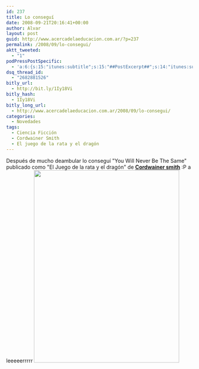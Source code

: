 ```yaml
---
id: 237
title: Lo conseguí
date: 2008-09-21T20:16:41+00:00
author: Alvar
layout: post
guid: http://www.acercadelaeducacion.com.ar/?p=237
permalink: /2008/09/lo-consegui/
aktt_tweeted:
  - "1"
podPressPostSpecific:
  - 'a:6:{s:15:"itunes:subtitle";s:15:"##PostExcerpt##";s:14:"itunes:summary";s:15:"##PostExcerpt##";s:15:"itunes:keywords";s:17:"##WordPressCats##";s:13:"itunes:author";s:10:"##Global##";s:15:"itunes:explicit";s:7:"Default";s:12:"itunes:block";s:7:"Default";}'
dsq_thread_id:
  - "2682881526"
bitly_url:
  - http://bit.ly/1Iy18Vi
bitly_hash:
  - 1Iy18Vi
bitly_long_url:
  - http://www.acercadelaeducacion.com.ar/2008/09/lo-consegui/
categories:
  - Novedades
tags:
  - Ciencia Ficción
  - Cordwainer Smith
  - El juego de la rata y el dragón
---
```

Después de mucho deambular lo conseguí
"You Will Never Be The Same"
publicado como "El Juego de la rata y el dragón"
de <a title="Cordwainr Smith" href="http://es.wikipedia.org/wiki/Cordwainer_Smith" target="_blank"><strong>Cordwainer smith</strong></a>
:P a leeeeerrrrr
<img style="max-width: 800px;" src="http://www.acercadelaeducacion.com.ar/wp-content/uploads/2008/09/imagen021.jpg" alt="" width="392" height="520" />